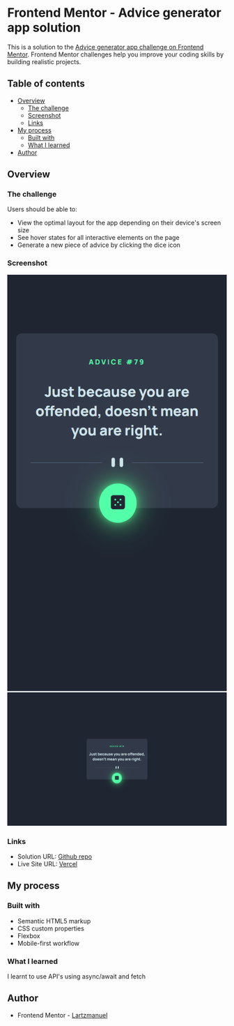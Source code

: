 # Frontend Mentor - Advice generator app solution

This is a solution to the [Advice generator app challenge on Frontend Mentor](https://www.frontendmentor.io/challenges/advice-generator-app-QdUG-13db). Frontend Mentor challenges help you improve your coding skills by building realistic projects.

## Table of contents

- [Overview](#overview)
  - [The challenge](#the-challenge)
  - [Screenshot](#screenshot)
  - [Links](#links)
- [My process](#my-process)
  - [Built with](#built-with)
  - [What I learned](#what-i-learned)
- [Author](#author)

## Overview

### The challenge

Users should be able to:

- View the optimal layout for the app depending on their device's screen size
- See hover states for all interactive elements on the page
- Generate a new piece of advice by clicking the dice icon

### Screenshot

![](/images/mobile_index.html.png)
![](/images/desktop_active_index.html.png) 

### Links

- Solution URL: [Github repo](https://your-solution-url.com)
- Live Site URL: [Vercel](https://advice-generator-app-main-psi-blue.vercel.app/)

## My process

### Built with

- Semantic HTML5 markup
- CSS custom properties
- Flexbox
- Mobile-first workflow


### What I learned

I learnt to use API's using async/await and fetch


## Author
- Frontend Mentor - [Lartzmanuel](https://www.frontendmentor.io/profile/Lartzmnauel)
